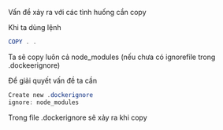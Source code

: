   

  

Vấn đề xảy ra với các tình huống cần copy

Khi ta dùng lệnh

```PowerShell
COPY . .
```

Ta sẽ copy luôn cả node_modules (nếu chưa có ignorefile trong .dockeerignore)

  

Để giải quyết vấn đề ta cần

```PowerShell
Create new .dockerignore
ignore: node_modules
```

  

Trong file .dockerignore sẽ xảy ra khi copy